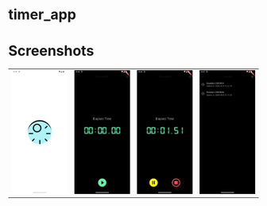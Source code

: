 # timer_app

# Screenshots

<table>
  <tr>
    <td><img src="Screenshot_20241028_104645.png" alt="Screenshot" width="200"/></td>
    <td><img src="Screenshot_20241028_104654.png" alt="Screenshot" width="200"/></td>
    <td><img src="Screenshot_20241028_104700.png" alt="Screenshot" width="200"/></td>
    <td><img src="Screenshot_20241028_104719.png" alt="Screenshot" width="200"/></td>
  </tr>
</table>